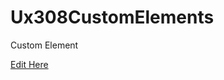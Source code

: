 # Ux308CustomElements
Custom Element 


[Edit Here](https://diy-pwa.dev/~/gh/aliyahishmail/Ux308CustomElements)
